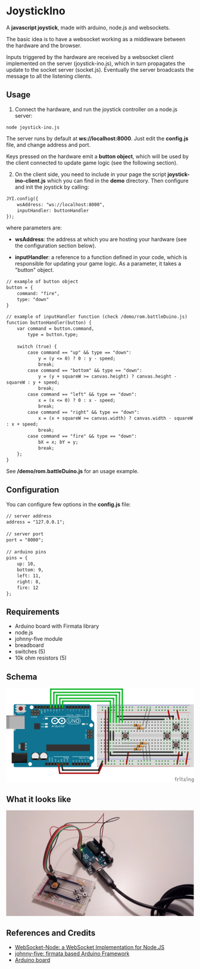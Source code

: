 JoystickIno
=====================
A **javascript joystick**, made with arduino, node.js and websockets.

The basic idea is to have a websocket working as a middleware between the hardware and the browser. 

Inputs triggered by the hardware are received by a websocket client implemented on the server (joystick-ino.js), which in turn propagates the update to the socket server (socket.js). Eventually the server broadcasts the message to all the listening clients. 


Usage
----
1. Connect the hardware, and run the joystick controller on a node.js server:
```
node joystick-ino.js
``` 
The server runs by default at **ws://localhost:8000**. Just edit the **config.js** file, and change address and port.

Keys pressed on the hardware emit a **button object**, which will be used by the client connected to update game logic (see the following section).

2. On the client side, you need to include in your page the script **joystick-ino-client.js** which you can find in the **demo** directory. Then configure and init the joystick by calling:
```
JYI.config({
	wsAddress: "ws://localhost:8000",
    inputHandler: buttonHandler    
});
```
where parameters are:

- **wsAddress**: the address at which you are hosting your hardware (see the configuration section below).

- **inputHandler**: a reference to a function defined in your code, which is responsible for updating your game logic. As a parameter, it takes a "button" object.
```
// example of button object
button = {
	command: "fire",
	type: "down"
}
```
```
// example of inputHandler function (check /demo/rom.battleDuino.js)
function buttonHandler(button) {
    var command = button.command,
        type = button.type;

    switch (true) {
        case command == "up" && type == "down":
            y = (y <= 0) ? 0 : y - speed;
            break;
        case command == "bottom" && type == "down":
            y = (y + squareW >= canvas.height) ? canvas.height - squareW : y + speed;
            break;
        case command == "left" && type == "down":
            x = (x <= 0) ? 0 : x - speed;
            break;
        case command == "right" && type == "down":
            x = (x + squareW >= canvas.width) ? canvas.width - squareW : x + speed;
            break;
        case command == "fire" && type == "down":
            bX = x; bY = y;
            break;
    };
}
```

See **/demo/rom.battleDuino.js** for an usage example.


Configuration
----
You can configure few options in the **config.js** file:
```
// server address
address = "127.0.0.1";

// server port	
port = "8000";

// arduino pins
pins = {
	up: 10,
	bottom: 9,
	left: 11,
	right: 8,
	fire: 12
};
```

<!--
Online demo
----
You can test the joystick online by playing my HTML5 porting of Space Invaders.

To succesfully run it, you have to:

- Assemble the hardware.

- Edit **config.js** the following way:
```
exports.address = "arduino-html5testserver.rhcloud.com";
exports.port = "8000";
```  

- Run:
```
node joystick-ino.js
```

- Open in your browser **http://matteopiazza.org/stuff/code/AdvertiseInvaders/**
-->


Requirements
----
- Arduino board with Firmata library
- node.js
- johnny-five module
- breadboard
- switches (5)
- 10k ohm resistors (5)


Schema
----
![schema][1]


What it looks like
----
![picture][2]


References and Credits
----
- [WebSocket-Node: a WebSocket Implementation for Node.JS][3]
- [johnny-five: firmata based Arduino Framework][4]
- [Arduino board][5]

[1]: https://github.com/arcadeJHS/joystickIno/blob/master/schema/joystickIno.png?raw=true
[2]: https://github.com/arcadeJHS/joystickIno/blob/master/schema/img.jpg?raw=true
[3]: https://github.com/Worlize/WebSocket-Node
[4]: https://github.com/rwaldron/johnny-five
[5]: http://arduino.cc/